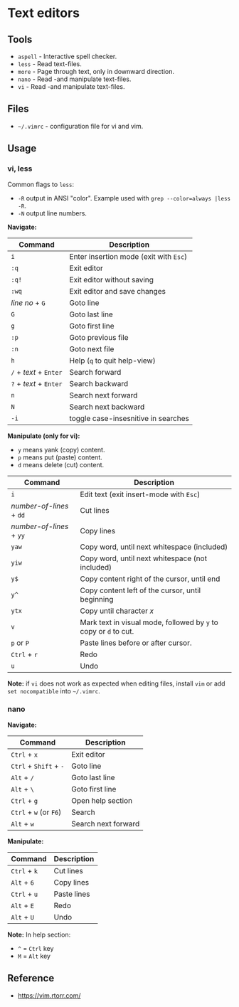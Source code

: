 # Text editors

## Tools

* `aspell` - Interactive spell checker.
* `less` - Read text-files.
* `more` - Page through text, only in downward direction.
* `nano` - Read -and manipulate text-files.
* `vi` - Read -and manipulate text-files.

## Files

* `~/.vimrc` - configuration file for vi and vim.

## Usage

### vi, less

Common flags to `less`:

* `-R` output in ANSI "color". Example used with `grep --color=always |less -R`.
* `-N` output line numbers.

__Navigate:__

Command                | Description
-----------------------|---------------------------------------
`i`                    | Enter insertion mode (exit with `Esc`)
`:q`                   | Exit editor
`:q!`                  | Exit editor without saving
`:wq`                  | Exit editor and save changes
_line no_ + `G`        | Goto line
`G`                    | Goto last line
`g`                    | Goto first line
`:p`                   | Goto previous file
`:n`                   | Goto next file
`h`                    | Help (`q` to quit help-view)
`/` + _text_ + `Enter` | Search forward
`?` + _text_ + `Enter` | Search backward
`n`                    | Search next forward
`N`                    | Search next backward
`-i`                   | toggle case-insesnitive in searches

__Manipulate (only for vi):__

* `y` means yank (copy) content.
* `p` means put (paste) content.
* `d` means delete (cut) content.

Command                  | Description
-------------------------|-----------------------------------------------------------------
`i`                      | Edit text (exit insert-mode with `Esc`)
_number-of-lines_ + `dd` | Cut lines
_number-of-lines_ + `yy` | Copy lines
`yaw`                    | Copy  word, until next whitespace (included)
`yiw`                    | Copy word, until next whitespace (not included)
`y$`                     | Copy content right of the cursor, until end
`y^`                     | Copy content left of the cursor, until beginning
`ytx`                    | Copy until character _x_
`v`                      | Mark text in visual mode, followed by `y` to copy or `d` to cut.
`p` or `P`               | Paste lines before or after cursor.
`Ctrl` + `r`             | Redo
`u`                      | Undo

__Note:__ if `vi` does not work as expected when editing files, install `vim` or
add `set nocompatible` into `~/.vimrc`.

### nano

__Navigate:__

Command                | Description
-----------------------|--------------------
`Ctrl` + `x`           | Exit editor
`Ctrl` + `Shift` + `-` | Goto line
`Alt` + `/`            | Goto last line
`Alt` + `\`            | Goto first line
`Ctrl` + `g`           | Open help section
`Ctrl` + `w` (or `F6`) | Search
`Alt` + `w`            | Search next forward

__Manipulate:__

Command      | Description
-------------|------------
`Ctrl` + `k` | Cut lines
`Alt` + `6`  | Copy lines
`Ctrl` + `u` | Paste lines
`Alt` + `E`  | Redo
`Alt` + `U`  | Undo

__Note:__ In help section:

* `^` = `Ctrl` key
* `M` = `Alt` key

## Reference

* <https://vim.rtorr.com/>